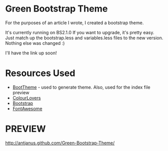 Green Bootstrap Theme
======================

For the purposes of an article I wrote, I created a bootstrap theme.

It's currently running on BS2.1.0 If you want to upgrade, it's pretty easy. Just match up the bootstrap.less and variables.less files to the new version. Nothing else was changed :)

I'll have the link up soon!

Resources Used
===============

* [BootTheme](http://boottheme.com) - used to generate theme. Also, used for the index file preview
* [ColourLovers](http://colourlovers.com)
* [Bootstrap](http://getbootstrap.com)
* [FontAwesome](http://fortawesome.github.com/Font-Awesome/)

PREVIEW
=================
http://antjanus.github.com/Green-Bootstrap-Theme/